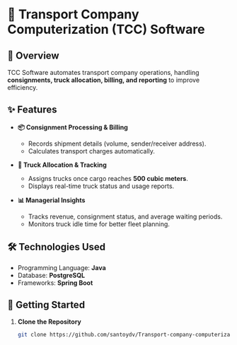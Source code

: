 # 🚛 Transport Company Computerization (TCC) Software

## 📌 Overview
TCC Software automates transport company operations, handling **consignments, truck allocation, billing, and reporting** to improve efficiency.

## ✨ Features
- **📦 Consignment Processing & Billing**  
  - Records shipment details (volume, sender/receiver address).  
  - Calculates transport charges automatically.  

- **🚚 Truck Allocation & Tracking**  
  - Assigns trucks once cargo reaches **500 cubic meters**.  
  - Displays real-time truck status and usage reports.  

- **📊 Managerial Insights**  
  - Tracks revenue, consignment status, and average waiting periods.  
  - Monitors truck idle time for better fleet planning.  

## 🛠️ Technologies Used
- Programming Language: **Java**   
- Database: **PostgreSQL**  
- Frameworks: **Spring Boot**  

## 🚀 Getting Started
1. **Clone the Repository**  
   ```sh
   git clone https://github.com/santoydv/Transport-company-computerization-TCC-software.git